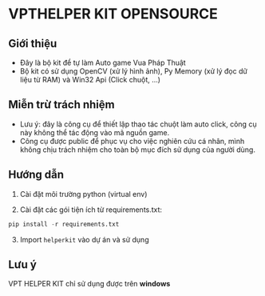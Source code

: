 # VPTHELPER KIT OPENSOURCE

## Giới thiệu

- Đây là bộ kit để tự làm Auto game Vua Pháp Thuật
- Bộ kit có sử dụng OpenCV (xử lý hình ảnh), Py Memory (xử lý đọc dữ liệu từ RAM) và Win32 Api (Click chuột, ...)

## Miễn trừ trách nhiệm

- Lưu ý: đây là công cụ để thiết lập thao tác chuột làm auto click, công cụ này không thể tác động vào mã nguồn game.
- Công cụ được public để phục vụ cho việc nghiên cứu cá nhân, mình không chịu trách nhiệm cho toàn bộ mục đích sử dụng của người dùng.

## Hướng dẫn

1. Cài đặt môi trường python (virtual env)

2. Cài đặt các gói tiện ích từ requirements.txt:

```python
pip install -r requirements.txt
```

3. Import `helperkit` vào dự án và sử dụng

## Lưu ý

VPT HELPER KIT chỉ sử dụng được trên **windows**